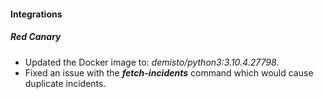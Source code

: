 
#### Integrations
##### Red Canary
- Updated the Docker image to: *demisto/python3:3.10.4.27798*.
- Fixed an issue with the ***fetch-incidents*** command which would cause duplicate incidents.